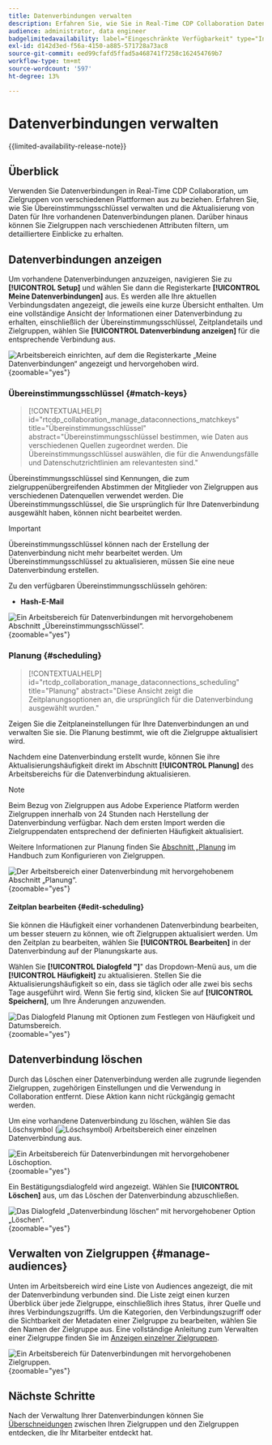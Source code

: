 ```yaml
---
title: Datenverbindungen verwalten
description: Erfahren Sie, wie Sie in Real-Time CDP Collaboration Datenverbindungen verwalten, einschließlich Übereinstimmungsschlüsseln, Planung, Anwendungsfällen und Zielgruppenfilterung
audience: administrator, data engineer
badgelimitedavailability: label="Eingeschränkte Verfügbarkeit" type="Informative" url="https://helpx.adobe.com/de/legal/product-descriptions/real-time-customer-data-platform-collaboration.html newtab=true"
exl-id: d142d3ed-f56a-4150-a885-571728a73ac8
source-git-commit: eed99cfafd5ffad5a468741f7258c162454769b7
workflow-type: tm+mt
source-wordcount: '597'
ht-degree: 13%

---
```


# Datenverbindungen verwalten

{{limited-availability-release-note}}

## Überblick

Verwenden Sie Datenverbindungen in Real-Time CDP Collaboration, um Zielgruppen von verschiedenen Plattformen aus zu beziehen. Erfahren Sie, wie Sie Übereinstimmungsschlüssel verwalten und die Aktualisierung von Daten für Ihre vorhandenen Datenverbindungen planen. Darüber hinaus können Sie Zielgruppen nach verschiedenen Attributen filtern, um detailliertere Einblicke zu erhalten.

## Datenverbindungen anzeigen

Um vorhandene Datenverbindungen anzuzeigen, navigieren Sie zu **[!UICONTROL Setup]** und wählen Sie dann die Registerkarte **[!UICONTROL Meine Datenverbindungen]** aus. Es werden alle Ihre aktuellen Verbindungsdaten angezeigt, die jeweils eine kurze Übersicht enthalten. Um eine vollständige Ansicht der Informationen einer Datenverbindung zu erhalten, einschließlich der Übereinstimmungsschlüssel, Zeitplandetails und Zielgruppen, wählen Sie **[!UICONTROL Datenverbindung anzeigen]** für die entsprechende Verbindung aus.

![Arbeitsbereich einrichten, auf dem die Registerkarte „Meine Datenverbindungen“ angezeigt und hervorgehoben wird.](/help/assets/setup/manage-data-connection/my-data-connections.png){zoomable="yes"}

### Übereinstimmungsschlüssel {#match-keys}

>[!CONTEXTUALHELP]
>id="rtcdp_collaboration_manage_dataconnections_matchkeys"
>title="Übereinstimmungsschlüssel"
>abstract="Übereinstimmungsschlüssel bestimmen, wie Daten aus verschiedenen Quellen zugeordnet werden. Die Übereinstimmungsschlüssel auswählen, die für die Anwendungsfälle und Datenschutzrichtlinien am relevantesten sind."

Übereinstimmungsschlüssel sind Kennungen, die zum zielgruppenübergreifenden Abstimmen der Mitglieder von Zielgruppen aus verschiedenen Datenquellen verwendet werden. Die Übereinstimmungsschlüssel, die Sie ursprünglich für Ihre Datenverbindung ausgewählt haben, können nicht bearbeitet werden.

>[!IMPORTANT]
> 
>Übereinstimmungsschlüssel können nach der Erstellung der Datenverbindung nicht mehr bearbeitet werden. Um Übereinstimmungsschlüssel zu aktualisieren, müssen Sie eine neue Datenverbindung erstellen.

Zu den verfügbaren Übereinstimmungsschlüsseln gehören:

- **Hash-E-Mail**

![Ein Arbeitsbereich für Datenverbindungen mit hervorgehobenem Abschnitt „Übereinstimmungsschlüssel“.](/help/assets/setup/manage-data-connection/view-data-connection-match-keys.png){zoomable="yes"}

### Planung {#scheduling}

>[!CONTEXTUALHELP]
>id="rtcdp_collaboration_manage_dataconnections_scheduling"
>title="Planung"
>abstract="Diese Ansicht zeigt die Zeitplanungsoptionen an, die ursprünglich für die Datenverbindung ausgewählt wurden."

Zeigen Sie die Zeitplaneinstellungen für Ihre Datenverbindungen an und verwalten Sie sie. Die Planung bestimmt, wie oft die Zielgruppe aktualisiert wird.

Nachdem eine Datenverbindung erstellt wurde, können Sie ihre Aktualisierungshäufigkeit direkt im Abschnitt **[!UICONTROL Planung]** des Arbeitsbereichs für die Datenverbindung aktualisieren.

>[!NOTE]
>
>Beim Bezug von Zielgruppen aus Adobe Experience Platform werden Zielgruppen innerhalb von 24 Stunden nach Herstellung der Datenverbindung verfügbar. Nach dem ersten Import werden die Zielgruppendaten entsprechend der definierten Häufigkeit aktualisiert.

Weitere Informationen zur Planung finden Sie [ Abschnitt „Planung](/help/guide/setup/onboard-audiences.md#schedule) im Handbuch zum Konfigurieren von Zielgruppen.

![Der Arbeitsbereich einer Datenverbindung mit hervorgehobenem Abschnitt „Planung“.](/help/assets/setup/manage-data-connection/view-data-connection-scheduling.png){zoomable="yes"}

#### Zeitplan bearbeiten {#edit-scheduling}

Sie können die Häufigkeit einer vorhandenen Datenverbindung bearbeiten, um besser steuern zu können, wie oft Zielgruppen aktualisiert werden. Um den Zeitplan zu bearbeiten, wählen Sie **[!UICONTROL Bearbeiten]** in der Datenverbindung auf der Planungskarte aus.

Wählen Sie **[!UICONTROL Dialogfeld &quot;]**&quot; das Dropdown-Menü aus, um die **[!UICONTROL Häufigkeit]** zu aktualisieren. Stellen Sie die Aktualisierungshäufigkeit so ein, dass sie täglich oder alle zwei bis sechs Tage ausgeführt wird. Wenn Sie fertig sind, klicken Sie auf **[!UICONTROL Speichern]**, um Ihre Änderungen anzuwenden.

![Das Dialogfeld Planung mit Optionen zum Festlegen von Häufigkeit und Datumsbereich.](../../assets/setup/manage-data-connection/scheduling-dialog.png){zoomable="yes"}

## Datenverbindung löschen

Durch das Löschen einer Datenverbindung werden alle zugrunde liegenden Zielgruppen, zugehörigen Einstellungen und die Verwendung in Collaboration entfernt. Diese Aktion kann nicht rückgängig gemacht werden.

Um eine vorhandene Datenverbindung zu löschen, wählen Sie das Löschsymbol (![Löschsymbol) ](/help/assets/common/delete.svg) Arbeitsbereich einer einzelnen Datenverbindung aus.

![Ein Arbeitsbereich für Datenverbindungen mit hervorgehobener Löschoption.](/help/assets/setup/manage-data-connection/delete-data-connection.png){zoomable="yes"}

Ein Bestätigungsdialogfeld wird angezeigt. Wählen Sie **[!UICONTROL Löschen]** aus, um das Löschen der Datenverbindung abzuschließen.

![Das Dialogfeld „Datenverbindung löschen“ mit hervorgehobener Option „Löschen“.](/help/assets/setup/manage-data-connection/delete-data-connection-confirm.png){zoomable="yes"}

## Verwalten von Zielgruppen {#manage-audiences}

Unten im Arbeitsbereich wird eine Liste von Audiences angezeigt, die mit der Datenverbindung verbunden sind. Die Liste zeigt einen kurzen Überblick über jede Zielgruppe, einschließlich ihres Status, ihrer Quelle und ihres Verbindungszugriffs. Um die Kategorien, den Verbindungszugriff oder die Sichtbarkeit der Metadaten einer Zielgruppe zu bearbeiten, wählen Sie den Namen der Zielgruppe aus. Eine vollständige Anleitung zum Verwalten einer Zielgruppe finden Sie im [Anzeigen einzelner Zielgruppen](./onboard-audiences.md#view-individual-audiences).

![Ein Arbeitsbereich für Datenverbindungen mit hervorgehobenen Zielgruppen.](/help/assets/setup/manage-data-connection/view-data-connection-manage-audiences.png){zoomable="yes"}

## Nächste Schritte

Nach der Verwaltung Ihrer Datenverbindungen können Sie [Überschneidungen](/help/guide/collaborate/discover.md) zwischen Ihren Zielgruppen und den Zielgruppen entdecken, die Ihr Mitarbeiter entdeckt hat.
